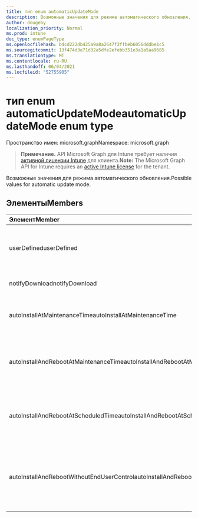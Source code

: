 ```yaml
---
title: тип enum automaticUpdateMode
description: Возможные значения для режима автоматического обновления.
author: dougeby
localization_priority: Normal
ms.prod: intune
doc_type: enumPageType
ms.openlocfilehash: b4cd222db425a9a8a2647f2ffbeb6056dddbe1c5
ms.sourcegitcommit: 13f474d3e71d32a5dfe2efebb351e3a1a5aa9685
ms.translationtype: MT
ms.contentlocale: ru-RU
ms.lasthandoff: 06/04/2021
ms.locfileid: "52755905"
---
```

# <a name="automaticupdatemode-enum-type"></a><span data-ttu-id="5c6c6-103">тип enum automaticUpdateMode</span><span class="sxs-lookup"><span data-stu-id="5c6c6-103">automaticUpdateMode enum type</span></span>

<span data-ttu-id="5c6c6-104">Пространство имен: microsoft.graph</span><span class="sxs-lookup"><span data-stu-id="5c6c6-104">Namespace: microsoft.graph</span></span>

> <span data-ttu-id="5c6c6-105">**Примечание.** API Microsoft Graph для Intune требует наличия [активной лицензии Intune](https://go.microsoft.com/fwlink/?linkid=839381) для клиента.</span><span class="sxs-lookup"><span data-stu-id="5c6c6-105">**Note:** The Microsoft Graph API for Intune requires an [active Intune license](https://go.microsoft.com/fwlink/?linkid=839381) for the tenant.</span></span>

<span data-ttu-id="5c6c6-106">Возможные значения для режима автоматического обновления.</span><span class="sxs-lookup"><span data-stu-id="5c6c6-106">Possible values for automatic update mode.</span></span>

## <a name="members"></a><span data-ttu-id="5c6c6-107">Элементы</span><span class="sxs-lookup"><span data-stu-id="5c6c6-107">Members</span></span>
|<span data-ttu-id="5c6c6-108">Элемент</span><span class="sxs-lookup"><span data-stu-id="5c6c6-108">Member</span></span>|<span data-ttu-id="5c6c6-109">Значение</span><span class="sxs-lookup"><span data-stu-id="5c6c6-109">Value</span></span>|<span data-ttu-id="5c6c6-110">Описание</span><span class="sxs-lookup"><span data-stu-id="5c6c6-110">Description</span></span>|
|:---|:---|:---|
|<span data-ttu-id="5c6c6-111">userDefined</span><span class="sxs-lookup"><span data-stu-id="5c6c6-111">userDefined</span></span>|<span data-ttu-id="5c6c6-112">0</span><span class="sxs-lookup"><span data-stu-id="5c6c6-112">0</span></span>|<span data-ttu-id="5c6c6-113">Значение User Defined, значение по умолчанию, без намерения.</span><span class="sxs-lookup"><span data-stu-id="5c6c6-113">User Defined, default value, no intent.</span></span>|
|<span data-ttu-id="5c6c6-114">notifyDownload</span><span class="sxs-lookup"><span data-stu-id="5c6c6-114">notifyDownload</span></span>|<span data-ttu-id="5c6c6-115">1</span><span class="sxs-lookup"><span data-stu-id="5c6c6-115">1</span></span>|<span data-ttu-id="5c6c6-116">Уведомление о загрузке.</span><span class="sxs-lookup"><span data-stu-id="5c6c6-116">Notify on download.</span></span>|
|<span data-ttu-id="5c6c6-117">autoInstallAtMaintenanceTime</span><span class="sxs-lookup"><span data-stu-id="5c6c6-117">autoInstallAtMaintenanceTime</span></span>|<span data-ttu-id="5c6c6-118">2</span><span class="sxs-lookup"><span data-stu-id="5c6c6-118">2</span></span>|<span data-ttu-id="5c6c6-119">Автоматическая установка во время обслуживания.</span><span class="sxs-lookup"><span data-stu-id="5c6c6-119">Auto-install at maintenance time.</span></span>|
|<span data-ttu-id="5c6c6-120">autoInstallAndRebootAtMaintenanceTime</span><span class="sxs-lookup"><span data-stu-id="5c6c6-120">autoInstallAndRebootAtMaintenanceTime</span></span>|<span data-ttu-id="5c6c6-121">3</span><span class="sxs-lookup"><span data-stu-id="5c6c6-121">3</span></span>|<span data-ttu-id="5c6c6-122">Автоматическая установка и перезагрузка во время обслуживания.</span><span class="sxs-lookup"><span data-stu-id="5c6c6-122">Auto-install and reboot at maintenance time.</span></span>|
|<span data-ttu-id="5c6c6-123">autoInstallAndRebootAtScheduledTime</span><span class="sxs-lookup"><span data-stu-id="5c6c6-123">autoInstallAndRebootAtScheduledTime</span></span>|<span data-ttu-id="5c6c6-124">4 </span><span class="sxs-lookup"><span data-stu-id="5c6c6-124">4</span></span>|<span data-ttu-id="5c6c6-125">Автоматическая установка и перезагрузка в запланированное время.</span><span class="sxs-lookup"><span data-stu-id="5c6c6-125">Auto-install and reboot at scheduled time.</span></span>|
|<span data-ttu-id="5c6c6-126">autoInstallAndRebootWithoutEndUserControl</span><span class="sxs-lookup"><span data-stu-id="5c6c6-126">autoInstallAndRebootWithoutEndUserControl</span></span>|<span data-ttu-id="5c6c6-127">5 </span><span class="sxs-lookup"><span data-stu-id="5c6c6-127">5</span></span>|<span data-ttu-id="5c6c6-128">Автоматическая установка и перезапуск без управления конечным пользователем</span><span class="sxs-lookup"><span data-stu-id="5c6c6-128">Auto-install and restart without end-user control</span></span>|




